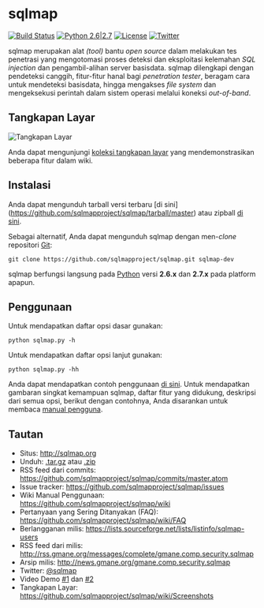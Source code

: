 # sqlmap

[![Build Status](https://api.travis-ci.org/sqlmapproject/sqlmap.svg?branch=master)](https://api.travis-ci.org/sqlmapproject/sqlmap) [![Python 2.6|2.7](https://img.shields.io/badge/python-2.6|2.7-yellow.svg)](https://www.python.org/) [![License](https://img.shields.io/badge/license-GPL2-red.svg)](https://raw.githubusercontent.com/sqlmapproject/sqlmap/master/doc/COPYING) [![Twitter](https://img.shields.io/badge/twitter-@sqlmap-blue.svg)](https://twitter.com/sqlmap)

sqlmap merupakan alat _(tool)_ bantu _open source_ dalam melakukan tes penetrasi yang mengotomasi proses deteksi dan eksploitasi kelemahan _SQL injection_ dan pengambil-alihan server basisdata. sqlmap dilengkapi dengan pendeteksi canggih, fitur-fitur hanal bagi _penetration tester_, beragam cara untuk mendeteksi basisdata, hingga mengakses _file system_ dan mengeksekusi perintah dalam sistem operasi melalui koneksi _out-of-band_. 

Tangkapan Layar
----

![Tangkapan Layar](https://raw.github.com/wiki/sqlmapproject/sqlmap/images/sqlmap_screenshot.png)

Anda dapat mengunjungi [koleksi tangkapan layar](https://github.com/sqlmapproject/sqlmap/wiki/Screenshots) yang mendemonstrasikan beberapa fitur dalam wiki.

Instalasi
----

Anda dapat mengunduh tarball versi terbaru [di sini]
(https://github.com/sqlmapproject/sqlmap/tarball/master) atau zipball [di sini](https://github.com/sqlmapproject/sqlmap/zipball/master).

Sebagai alternatif, Anda dapat mengunduh sqlmap dengan men-_clone_ repositori [Git](https://github.com/sqlmapproject/sqlmap):

    git clone https://github.com/sqlmapproject/sqlmap.git sqlmap-dev

sqlmap berfungsi langsung pada [Python](http://www.python.org/download/) versi **2.6.x** dan **2.7.x** pada platform apapun.

Penggunaan
----

Untuk mendapatkan daftar opsi dasar gunakan:

    python sqlmap.py -h

Untuk mendapatkan daftar opsi lanjut gunakan:

    python sqlmap.py -hh

Anda dapat mendapatkan contoh penggunaan [di sini](https://gist.github.com/stamparm/5335217).
Untuk mendapatkan gambaran singkat kemampuan sqlmap, daftar fitur yang didukung, deskripsi dari semua opsi, berikut dengan contohnya, Anda disarankan untuk membaca [manual pengguna](https://github.com/sqlmapproject/sqlmap/wiki).

Tautan
----

* Situs: http://sqlmap.org
* Unduh: [.tar.gz](https://github.com/sqlmapproject/sqlmap/tarball/master) atau [.zip](https://github.com/sqlmapproject/sqlmap/zipball/master)
* RSS feed dari commits: https://github.com/sqlmapproject/sqlmap/commits/master.atom
* Issue tracker: https://github.com/sqlmapproject/sqlmap/issues
* Wiki Manual Penggunaan: https://github.com/sqlmapproject/sqlmap/wiki
* Pertanyaan yang Sering Ditanyakan (FAQ): https://github.com/sqlmapproject/sqlmap/wiki/FAQ
* Berlangganan milis: https://lists.sourceforge.net/lists/listinfo/sqlmap-users
* RSS feed dari milis: http://rss.gmane.org/messages/complete/gmane.comp.security.sqlmap
* Arsip milis: http://news.gmane.org/gmane.comp.security.sqlmap
* Twitter: [@sqlmap](https://twitter.com/sqlmap)
* Video Demo [#1](http://www.youtube.com/user/inquisb/videos) dan [#2](http://www.youtube.com/user/stamparm/videos)
* Tangkapan Layar: https://github.com/sqlmapproject/sqlmap/wiki/Screenshots
